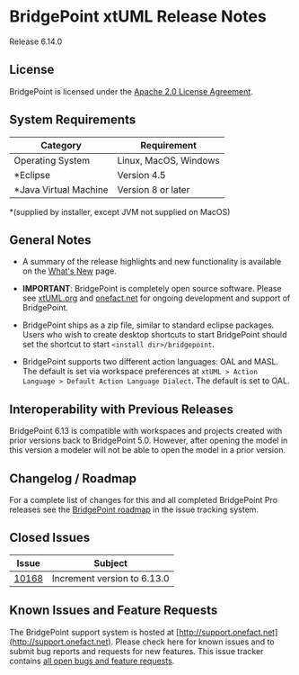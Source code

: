 BridgePoint xtUML Release Notes
========================

Release 6.14.0

License
-------
BridgePoint is licensed under the [Apache 2.0 License Agreement](http://www.apache.org/licenses/LICENSE-2.0).  


System Requirements
-------
  
| Category              | Requirement                          |
|-----------------------|--------------------------------------|
| Operating System      | Linux, MacOS, Windows                |
| *Eclipse              | Version 4.5                          |
| *Java Virtual Machine | Version 8 or later                   |

*(supplied by installer, except JVM not supplied on MacOS)
    

General Notes
------
* A summary of the release highlights and new functionality is available on the [What's New](../WhatsNew/WhatsNew.html) page.  
  
* __IMPORTANT__: BridgePoint is completely open source software. Please see [xtUML.org](http://xtuml.org) and [onefact.net](http://onefact.net) 
for ongoing development and support of BridgePoint.  
  
* BridgePoint ships as a zip file, similar to standard eclipse packages. Users who wish to 
create desktop shortcuts to start BridgePoint should set the shortcut to start `<install dir>/bridgepoint`.  

* BridgePoint supports two different action languages: OAL and MASL.  The default is set via workspace 
preferences at `xtUML > Action Language > Default Action Language Dialect`. The default is set to OAL.       
  
Interoperability with Previous Releases
------
BridgePoint 6.13 is compatible with workspaces and projects created with prior versions back to 
BridgePoint 5.0.  However, after opening the model in this version a modeler will not be able to 
open the model in a prior version.   

Changelog / Roadmap
------
For a complete list of changes for this and all completed BridgePoint Pro releases see the 
[BridgePoint roadmap](https://support.onefact.net/projects/bridgepoint/roadmap?utf8=%E2%9C%93&completed=1) in the issue tracking system.  

Closed Issues
------
 
| Issue |  Subject |
|-------|-----------------------------------------------------------------|
[10168](https://support.onefact.net/issues/10168) | Increment version to 6.13.0   

Known Issues and Feature Requests
------
The BridgePoint support system is hosted at [http://support.onefact.net](http://support.onefact.net). Please check here for known issues and to 
submit bug reports and requests for new features. This issue tracker contains [all open bugs and feature requests](https://support.onefact.net/projects/bridgepoint/issues?utf8=%E2%9C%93&set_filter=1&f%5B%5D=status_id&op%5Bstatus_id%5D=%3D&v%5Bstatus_id%5D%5B%5D=1&v%5Bstatus_id%5D%5B%5D=7&v%5Bstatus_id%5D%5B%5D=2&f%5B%5D=&c%5B%5D=project&c%5B%5D=status&c%5B%5D=subject&c%5B%5D=fixed_version&c%5B%5D=due_date&group_by=&t%5B%5D=).  

  
